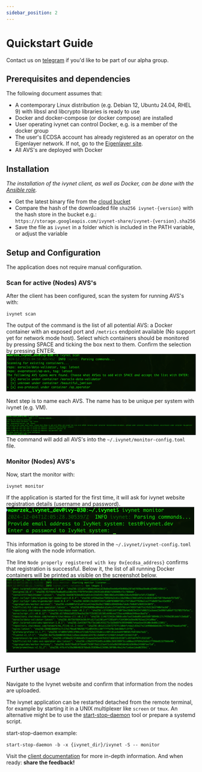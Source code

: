 ```yaml
---
sidebar_position: 2
---
```


# Quickstart Guide

Contact us on [telegram](https://t.me/h_comfort) if you'd like to be part of our alpha group.

## Prerequisites and dependencies

The following document assumes that:

- A contemporary Linux distribution (e.g. Debian 12, Ubuntu 24.04, RHEL 9) with libssl and libcrypto libraries is ready to use
- Docker and docker-compose (or docker compose) are installed
- User operating ivynet can control Docker, e.g. is a member of the docker group
- The user's ECDSA account has already registered as an operator on the Eigenlayer network.
If not, go to the [Eigenlayer site](https://docs.eigenlayer.xyz/eigenlayer/operator-guides/operator-installation).
- All AVS's are deployed with Docker

## Installation

*The installation of the ivynet client, as well as Docker, can be done with the [Ansible role](https://github.com/ivy-net/ivynet-client-ansible).*

* Get the latest binary file from the [cloud bucket](https://storage.googleapis.com/ivynet-share/index.html)
* Compare the hash of the downloaded file `sha256 ivynet-{version}` with the hash store in the bucket e.g.: `https://storage.googleapis.com/ivynet-share/ivynet-{version}.sha256`
* Save the file as `ivynet` in a folder which is included in the PATH variable, or adjust the variable

## Setup and Configuration

The application does not require manual configuration.

### Scan for active (Nodes) AVS's

After the client has been configured, scan the system for running AVS's with:
```
ivynet scan
```
The output of the command is the list of all potential AVS: a Docker container with an exposed port and `/metrics` endpoint available (No support yet for network mode host).
Select which containers should be monitored by pressing SPACE and ticking the box next to them.
Confirm the selection by pressing ENTER.
![Screenshot of scan results](./imgs/screens/scan1.png)

Next step is to name each AVS.
The name has to be unique per system with ivynet (e.g. VM).

![Screenshot with added AVS's](./imgs/screens/scan2.png)
The command will add all AVS's into the `~/.ivynet/monitor-config.toml` file.

### Monitor (Nodes) AVS's

Now, start the monitor with:

```
ivynet monitor
```
If the application is started for the first time, it will ask for ivynet website registration details (username and password).
![Screenshot of ivynet asking for login details](./imgs/screens/registration.png)

This information is going to be stored in the `~/.ivynet/ivynet-config.toml` file along with the node information.

The line `Node properly registered with key 0x{ecdsa_address}` confirms that registration is successful.
Below it, the list of all running Docker containers will be printed as visible on the screenshot below.
![Screenshot of successful registration](./imgs/screens/monitor.png)

## Further usage

Navigate to the Ivynet website and confirm that information from the nodes are uploaded.

The ivynet application can be restarted detached from the remote terminal, for example by starting it in a UNIX multiplexer like `screen` or `tmux`.
An alternative might be to use the [start-stop-daemon](https://github.com/daleobrien/start-stop-daemon) tool or prepare a systemd script.

start-stop-daemon example:
```
start-stop-daemon -b -x {ivynet_dir}/ivynet -S -- monitor
```

Visit the [client documentation](./clientDocs.md) for more in-depth information.
And when ready: **share the feedback!**
